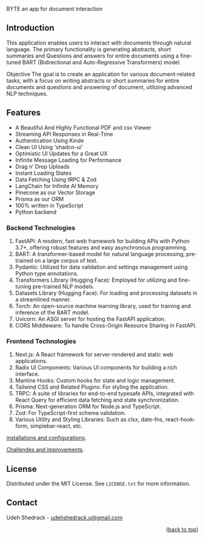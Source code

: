 BYTE an app for document interaction

## Introduction

This application enables users to interact with documents through natural language. The primary functionality is generating abstracts, short summaries and Questions and answers for entire documents using a fine-tuned BART (Bidirectional and Auto-Regressive Transformers) model.

Objective
The goal is to create an application for various document-related tasks, with a focus on writing abstracts or short summaries for entire documents and questions and answering of document, utilizing advanced NLP techniques.

## Features

- A Beautiful And Highly Functional PDF and csv Viewer
- Streaming API Responses in Real-Time
- Authentication Using Kinde
- Clean UI Using 'shadcn-ui'
- Optimistic UI Updates for a Great UX
- Infinite Message Loading for Performance
- Drag n’ Drop Uploads
- Instant Loading States
- Data Fetching Using tRPC & Zod
- LangChain for Infinite AI Memory
- Pinecone as our Vector Storage
- Prisma as our ORM
- 100% written in TypeScript
- Python backend

### Backend Technologies

1. FastAPI: A modern, fast web framework for building APIs with Python 3.7+, offering robust features and easy asynchronous programming.
2. BART: A transformer-based model for natural language processing, pre-trained on a large corpus of text.
3. Pydantic: Utilized for data validation and settings management using Python type annotations.
4. Transformers Library (Hugging Face): Employed for utilizing and fine-tuning pre-trained NLP models.
5. Datasets Library (Hugging Face): For loading and processing datasets in a streamlined manner.
6. Torch: An open-source machine learning library, used for training and inference of the BART model.
7. Uvicorn: An ASGI server for hosting the FastAPI application.
8. CORS Middleware: To handle Cross-Origin Resource Sharing in FastAPI.

### Frontend Technologies
1. Next.js: A React framework for server-rendered and static web applications.
2. Radix UI Components: Various UI components for building a rich interface.
3. Mantine Hooks: Custom hooks for state and logic management.
4. Tailwind CSS and Related Plugins: For styling the application.
5. TRPC: A suite of libraries for end-to-end typesafe APIs, integrated with React Query for efficient data fetching and state synchronization.
6. Prisma: Next-generation ORM for Node.js and TypeScript.
7. Zod: For TypeScript-first schema validation.
8. Various Utility and Styling Libraries: Such as clsx, date-fns, react-hook-form, simplebar-react, etc.

[installations and configurations](docs/installations.md).


[Challendes and improvements](docs/architecture.md).


## License

Distributed under the MIT License. See `LICENSE.txt` for more information.


<!-- CONTACT -->

## Contact

Udeh Shedrack - udehshedrack.u@gmail.com

<p align="right">(<a href="#readme-top">back to top</a>)</p>
